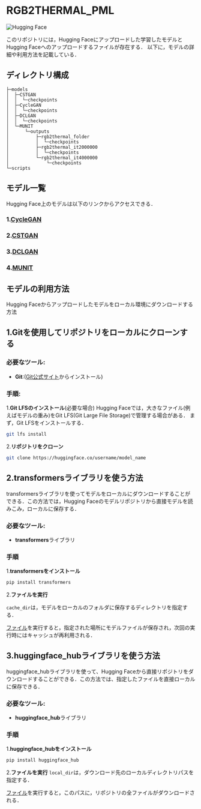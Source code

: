 # RGB2THERMAL_PML
![Hugging Face](https://img.shields.io/badge/HuggingFace-Model-yellow?logo=huggingface)

このリポジトリには，Hugging Faceにアップロードした学習したモデルとHugging Faceへのアップロードするファイルが存在する．
以下に，モデルの詳細や利用方法を記載している．

## ディレクトリ構成
```
├─models
│  ├─CSTGAN
│  │  └─checkpoints
│  ├─CycleGAN
│  │  └─checkpoints
│  ├─DCLGAN
│  │  └─checkpoints
│  └─MUNIT
│      └─outputs
│          ├─rgb2thermal_folder
│          │  └─checkpoints
│          ├─rgb2thermal_it2000000
│          │  └─checkpoints
│          └─rgb2thermal_it4000000
│              └─checkpoints
└─scripts
```
## モデル一覧
Hugging Face上のモデルは以下のリンクからアクセスできる．
### 1.[CycleGAN](https://huggingface.co/KIIIT000/RGB2TEHRMAL_CycleGAN)
### 2.[CSTGAN](https://huggingface.co/KIIIT000/RGB2TEHRMAL_CSTGAN)
### 3.[DCLGAN](https://huggingface.co/KIIIT000/RGB2TEHRMAL_DCLGAN)
### 4.[MUNIT](https://huggingface.co/KIIIT000/RGB2TEHRMAL_MUNIT)

## モデルの利用方法
Hugging Faceからアップロードしたモデルをローカル環境にダウンロードする方法
## 1.Gitを使用してリポジトリをローカルにクローンする
### 必要なツール:
- **Git**:([Git公式サイト](https://git-scm.com/)からインストール)

### 手順:
1.**Git LFSのインストール**(必要な場合)
Hugging Faceでは，大きなファイル(例えばモデルの重み)をGit LFS(Git Large File Storage)で管理する場合がある．
まず，Git LFSをインストールする．

``` bash
git lfs install
```
2.**リポジトリをクローン**
``` bash
git clone https://huggingface.co/username/model_name
```
## 2.transformersライブラリを使う方法
transformersライブラリを使ってモデルをローカルにダウンロードすることができる．この方法では，Hugging Faceのモデルリポジトリから直接モデルを読みこみ，ローカルに保存する．
### 必要なツール:
- **transformers**ライブラリ

### 手順
1.**transformersをインストール**

``` bash
pip install transformers
```
2.**ファイルを実行**

```cache_dir```は，モデルをローカルのフォルダに保存するディレクトリを指定する．

[ファイル](https://github.com/KIIIIT00/RGB2THERMAL_PML/blob/main/scripts/save_models_by_hugging.py)を実行すると，指定された場所にモデルファイルが保存され，次回の実行時にはキャッシュが再利用される．

## 3.huggingface_hubライブラリを使う方法
huggingface_hubライブラリを使って、Hugging Faceから直接リポジトリをダウンロードすることができる．この方法では、指定したファイルを直接ローカルに保存できる．
### 必要なツール:
- **huggingface_hub**ライブラリ

### 手順
1.**huggingface_hubをインストール**
```bash
pip install huggingface_hub
```
2.**ファイルを実行**
```local_dir```は，ダウンロード先のローカルディレクトリパスを指定する．

[ファイル](https://github.com/KIIIIT00/RGB2THERMAL_PML/blob/main/scripts/save_models_by_huggingfaceHub.py)を実行すると，このパスに，リポジトリの全ファイルがダウンロードされる．
